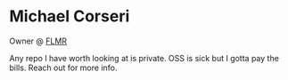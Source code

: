 Michael Corseri
================================

Owner @ [FLMR](http://www.flmr.app)

Any repo I have worth looking at is private. OSS is sick but I gotta pay the bills. Reach out for more info.

